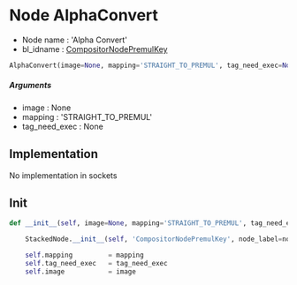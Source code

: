 # Node AlphaConvert

- Node name : 'Alpha Convert'
- bl_idname : [CompositorNodePremulKey](https://docs.blender.org/api/current/bpy.types.{bl_idname}.html)


``` python
AlphaConvert(image=None, mapping='STRAIGHT_TO_PREMUL', tag_need_exec=None, node_label=None, node_color=None)
```
##### Arguments

- image : None
- mapping : 'STRAIGHT_TO_PREMUL'
- tag_need_exec : None

## Implementation

No implementation in sockets

## Init

``` python
def __init__(self, image=None, mapping='STRAIGHT_TO_PREMUL', tag_need_exec=None, node_label=None, node_color=None):

    StackedNode.__init__(self, 'CompositorNodePremulKey', node_label=node_label, node_color=node_color)

    self.mapping         = mapping
    self.tag_need_exec   = tag_need_exec
    self.image           = image
```
